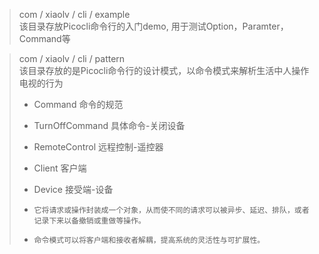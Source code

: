 > com / xiaolv / cli / example  
> 该目录存放Picocli命令行的入门demo, 用于测试Option，Paramter，Command等


> com / xiaolv / cli / pattern  
> 该目录存放的是Picocli命令行的设计模式，以命令模式来解析生活中人操作电视的行为  
> + Command  命令的规范
> + TurnOffCommand 具体命令-关闭设备
> + RemoteControl 远程控制-遥控器
> + Client 客户端
> + Device 接受端-设备
>
> 
> + `` 它将请求或操作封装成一个对象，从而使不同的请求可以被异步、延迟、排队，或者记录下来以备撤销或重做等操作。  
``
> + ``命令模式可以将客户端和接收者解耦，提高系统的灵活性与可扩展性。``
